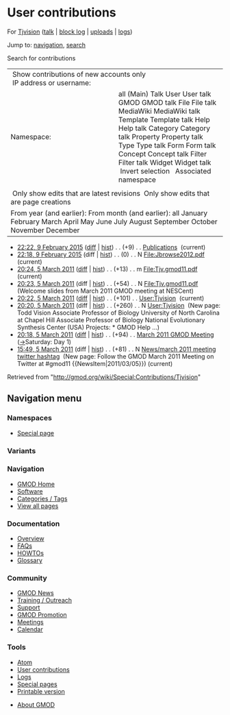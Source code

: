 <div id="mw-page-base" class="noprint">

</div>

<div id="mw-head-base" class="noprint">

</div>

<div id="content" class="mw-body" role="main">

<span id="top"></span>

<div id="mw-js-message" style="display:none;">

</div>



# <span dir="auto">User contributions</span>

<div id="bodyContent">

<div id="contentSub">

For [Tjvision](/wiki/User:Tjvision "User:Tjvision") (<a
href="/mediawiki/index.php?title=User_talk:Tjvision&amp;action=edit&amp;redlink=1"
class="new" title="User talk:Tjvision (page does not exist)">talk</a> \|
[block
log](/mediawiki/index.php?title=Special:Log/block&page=User%3ATjvision "Special:Log/block")
\|
[uploads](/wiki/Special:ListFiles/Tjvision "Special:ListFiles/Tjvision")
\| [logs](/wiki/Special:Log/Tjvision "Special:Log/Tjvision"))

</div>

<div id="jump-to-nav" class="mw-jump">

Jump to: [navigation](#mw-navigation), [search](#p-search)

</div>

<div id="mw-content-text">

Search for contributions

<table class="mw-contributions-table">
<colgroup>
<col style="width: 50%" />
<col style="width: 50%" />
</colgroup>
<tbody>
<tr class="odd">
<td colspan="2"> Show contributions of new accounts only<br />
 IP address or username:</td>
</tr>
<tr class="even">
<td class="mw-label">Namespace:</td>
<td>all (Main) Talk User User talk GMOD GMOD talk File File talk
MediaWiki MediaWiki talk Template Template talk Help Help talk Category
Category talk Property Property talk Type Type talk Form Form talk
Concept Concept talk Filter Filter talk Widget Widget talk  
 Invert selection 
 Associated namespace </td>
</tr>
<tr class="odd">
<td colspan="2"></td>
</tr>
<tr class="even">
<td colspan="2"> Only show edits that are latest revisions
 Only show edits that are page creations</td>
</tr>
<tr class="odd">
<td colspan="2">From year (and earlier): From month (and earlier): all
January February March April May June July August September October
November December</td>
</tr>
</tbody>
</table>

- <a href="/mediawiki/index.php?title=Publications&amp;oldid=26491"
  class="mw-changeslist-date" title="Publications">22:22, 9 February
  2015</a>
  ([diff](/mediawiki/index.php?title=Publications&diff=prev&oldid=26491 "Publications")
  \|
  [hist](/mediawiki/index.php?title=Publications&action=history "Publications"))
  <span class="mw-changeslist-separator">. .</span>
  <span class="mw-plusminus-pos" dir="ltr"
  title="21,932 bytes after change">(+9)</span>‎
  <span class="mw-changeslist-separator">. .</span>
  <a href="/wiki/Publications" class="mw-contributions-title"
  title="Publications">Publications</a> ‎
  <span class="mw-uctop">(current)</span>
- <a
  href="/mediawiki/index.php?title=File:Jbrowse2012.pdf&amp;oldid=26489"
  class="mw-changeslist-date" title="File:Jbrowse2012.pdf">22:18, 9
  February 2015</a> (diff \|
  [hist](/mediawiki/index.php?title=File:Jbrowse2012.pdf&action=history "File:Jbrowse2012.pdf"))
  <span class="mw-changeslist-separator">. .</span>
  <span class="mw-plusminus-null" dir="ltr"
  title="0 bytes after change">(0)</span>‎
  <span class="mw-changeslist-separator">. .</span> N
  <a href="/wiki/File:Jbrowse2012.pdf" class="mw-contributions-title"
  title="File:Jbrowse2012.pdf">File:Jbrowse2012.pdf</a> ‎
  <span class="mw-uctop">(current)</span>
- <a href="/mediawiki/index.php?title=File:Tjv.gmod11.pdf&amp;oldid=17140"
  class="mw-changeslist-date" title="File:Tjv.gmod11.pdf">20:24, 5 March
  2011</a>
  ([diff](/mediawiki/index.php?title=File:Tjv.gmod11.pdf&diff=prev&oldid=17140 "File:Tjv.gmod11.pdf")
  \|
  [hist](/mediawiki/index.php?title=File:Tjv.gmod11.pdf&action=history "File:Tjv.gmod11.pdf"))
  <span class="mw-changeslist-separator">. .</span>
  <span class="mw-plusminus-pos" dir="ltr"
  title="67 bytes after change">(+13)</span>‎
  <span class="mw-changeslist-separator">. .</span> m
  <a href="/wiki/File:Tjv.gmod11.pdf" class="mw-contributions-title"
  title="File:Tjv.gmod11.pdf">File:Tjv.gmod11.pdf</a> ‎
  <span class="mw-uctop">(current)</span>
- <a href="/mediawiki/index.php?title=File:Tjv.gmod11.pdf&amp;oldid=17139"
  class="mw-changeslist-date" title="File:Tjv.gmod11.pdf">20:23, 5 March
  2011</a> (diff \|
  [hist](/mediawiki/index.php?title=File:Tjv.gmod11.pdf&action=history "File:Tjv.gmod11.pdf"))
  <span class="mw-changeslist-separator">. .</span>
  <span class="mw-plusminus-pos" dir="ltr"
  title="54 bytes after change">(+54)</span>‎
  <span class="mw-changeslist-separator">. .</span> N
  <a href="/wiki/File:Tjv.gmod11.pdf" class="mw-contributions-title"
  title="File:Tjv.gmod11.pdf">File:Tjv.gmod11.pdf</a> ‎
  <span class="comment">(Welcome slides from March 2011 GMOD meeting at
  NESCent)</span>
- <a href="/mediawiki/index.php?title=User:Tjvision&amp;oldid=17137"
  class="mw-changeslist-date" title="User:Tjvision">20:22, 5 March
  2011</a>
  ([diff](/mediawiki/index.php?title=User:Tjvision&diff=prev&oldid=17137 "User:Tjvision")
  \|
  [hist](/mediawiki/index.php?title=User:Tjvision&action=history "User:Tjvision"))
  <span class="mw-changeslist-separator">. .</span>
  <span class="mw-plusminus-pos" dir="ltr"
  title="361 bytes after change">(+101)</span>‎
  <span class="mw-changeslist-separator">. .</span>
  <a href="/wiki/User:Tjvision" class="mw-contributions-title"
  title="User:Tjvision">User:Tjvision</a> ‎
  <span class="mw-uctop">(current)</span>
- <a href="/mediawiki/index.php?title=User:Tjvision&amp;oldid=17136"
  class="mw-changeslist-date" title="User:Tjvision">20:20, 5 March
  2011</a> (diff \|
  [hist](/mediawiki/index.php?title=User:Tjvision&action=history "User:Tjvision"))
  <span class="mw-changeslist-separator">. .</span>
  <span class="mw-plusminus-pos" dir="ltr"
  title="260 bytes after change">(+260)</span>‎
  <span class="mw-changeslist-separator">. .</span> N
  <a href="/wiki/User:Tjvision" class="mw-contributions-title"
  title="User:Tjvision">User:Tjvision</a> ‎ <span class="comment">(New
  page: Todd Vision Associate Professor of Biology University of North
  Carolina at Chapel Hill Associate Professor of Biology National
  Evolutionary Synthesis Center (USA) Projects: \* GMOD Help ...)</span>
- <a
  href="/mediawiki/index.php?title=March_2011_GMOD_Meeting&amp;oldid=17135"
  class="mw-changeslist-date" title="March 2011 GMOD Meeting">20:18, 5
  March 2011</a>
  ([diff](/mediawiki/index.php?title=March_2011_GMOD_Meeting&diff=prev&oldid=17135 "March 2011 GMOD Meeting")
  \|
  [hist](/mediawiki/index.php?title=March_2011_GMOD_Meeting&action=history "March 2011 GMOD Meeting"))
  <span class="mw-changeslist-separator">. .</span>
  <span class="mw-plusminus-pos" dir="ltr"
  title="15,308 bytes after change">(+94)</span>‎
  <span class="mw-changeslist-separator">. .</span>
  <a href="/wiki/March_2011_GMOD_Meeting" class="mw-contributions-title"
  title="March 2011 GMOD Meeting">March 2011 GMOD Meeting</a> ‎
  <span class="comment">([→](/wiki/March_2011_GMOD_Meeting#Saturday:_Day_1 "March 2011 GMOD Meeting")‎<span dir="auto"><span class="autocomment">Saturday:
  Day 1</span></span>)</span>
- <a
  href="/mediawiki/index.php?title=News/march_2011_meeting_twitter_hashtag&amp;oldid=17117"
  class="mw-changeslist-date"
  title="News/march 2011 meeting twitter hashtag">15:49, 5 March 2011</a>
  (diff \|
  [hist](/mediawiki/index.php?title=News/march_2011_meeting_twitter_hashtag&action=history "News/march 2011 meeting twitter hashtag"))
  <span class="mw-changeslist-separator">. .</span>
  <span class="mw-plusminus-pos" dir="ltr"
  title="81 bytes after change">(+81)</span>‎
  <span class="mw-changeslist-separator">. .</span> N
  <a href="/wiki/News/march_2011_meeting_twitter_hashtag"
  class="mw-contributions-title"
  title="News/march 2011 meeting twitter hashtag">News/march 2011 meeting
  twitter hashtag</a> ‎ <span class="comment">(New page: Follow the GMOD
  March 2011 Meeting on Twitter at \#gmod11
  {{NewsItem\|2011/03/05}})</span>
  <span class="mw-uctop">(current)</span>

</div>

<div class="printfooter">

Retrieved from "<http://gmod.org/wiki/Special:Contributions/Tjvision>"

</div>

<div id="catlinks" class="catlinks catlinks-allhidden">

</div>

<div class="visualClear">

</div>

</div>

</div>

<div id="mw-navigation">

## Navigation menu

<div id="mw-head">



<div id="left-navigation">

<div id="p-namespaces" class="vectorTabs" role="navigation"
aria-labelledby="p-namespaces-label">

### Namespaces

- <span id="ca-nstab-special">[Special
  page](/wiki/Special:Contributions/Tjvision "This is a special page, you cannot edit the page itself")</span>

</div>

<div id="p-variants" class="vectorMenu emptyPortlet" role="navigation"
aria-labelledby="p-variants-label">

### 

### Variants[](#)

<div class="menu">

</div>

</div>

</div>





</div>



</div>

</div>

</div>

<div id="mw-panel">

<div id="p-logo" role="banner">

<a href="/wiki/Main_Page"
style="background-image: url(http://gmod.org/images/GMOD-cogs.png);"
title="Visit the main page"></a>

</div>

<div id="p-Navigation" class="portal" role="navigation"
aria-labelledby="p-Navigation-label">

### Navigation

<div class="body">

- <span id="n-GMOD-Home">[GMOD Home](/wiki/Main_Page)</span>
- <span id="n-Software">[Software](/wiki/GMOD_Components)</span>
- <span id="n-Categories-.2F-Tags">[Categories /
  Tags](/wiki/Categories)</span>
- <span id="n-View-all-pages">[View all
  pages](/wiki/Special:AllPages)</span>

</div>

</div>

<div id="p-Documentation" class="portal" role="navigation"
aria-labelledby="p-Documentation-label">

### Documentation

<div class="body">

- <span id="n-Overview">[Overview](/wiki/Overview)</span>
- <span id="n-FAQs">[FAQs](/wiki/Category:FAQ)</span>
- <span id="n-HOWTOs">[HOWTOs](/wiki/Category:HOWTO)</span>
- <span id="n-Glossary">[Glossary](/wiki/Glossary)</span>

</div>

</div>

<div id="p-Community" class="portal" role="navigation"
aria-labelledby="p-Community-label">

### Community

<div class="body">

- <span id="n-GMOD-News">[GMOD News](/wiki/GMOD_News)</span>
- <span id="n-Training-.2F-Outreach">[Training /
  Outreach](/wiki/Training_and_Outreach)</span>
- <span id="n-Support">[Support](/wiki/Support)</span>
- <span id="n-GMOD-Promotion">[GMOD
  Promotion](/wiki/GMOD_Promotion)</span>
- <span id="n-Meetings">[Meetings](/wiki/Meetings)</span>
- <span id="n-Calendar">[Calendar](/wiki/Calendar)</span>

</div>

</div>

<div id="p-tb" class="portal" role="navigation"
aria-labelledby="p-tb-label">

### Tools

<div class="body">

- <span id="feedlinks"><a
  href="http://gmod.org/mediawiki/index.php?title=Special:Contributions/Tjvision&amp;feed=atom"
  id="feed-atom" class="feedlink" rel="alternate"
  type="application/atom+xml" title="Atom feed for this page">Atom</a></span>
- <span id="t-contributions">[User
  contributions](/wiki/Special:Contributions/Tjvision "A list of contributions of this user")</span>
- <span id="t-log">[Logs](/wiki/Special:Log/Tjvision)</span>
- <span id="t-specialpages"><a href="/wiki/Special:SpecialPages" accesskey="q"
  title="A list of all special pages [q]">Special pages</a></span>
- <span id="t-print"><a
  href="/mediawiki/index.php?title=Special:Contributions/Tjvision&amp;printable=yes"
  rel="alternate" accesskey="p"
  title="Printable version of this page [p]">Printable version</a></span>

</div>

</div>

</div>

</div>

<div id="footer" role="contentinfo">

- <span id="footer-places-about">[About
  GMOD](/wiki/GMOD:About "GMOD:About")</span>

<!-- -->






</div>

